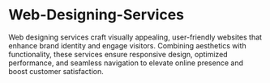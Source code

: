 # Web-Designing-Services
Web designing services craft visually appealing, user-friendly websites that enhance brand identity and engage visitors. Combining aesthetics with functionality, these services ensure responsive design, optimized performance, and seamless navigation to elevate online presence and boost customer satisfaction.
